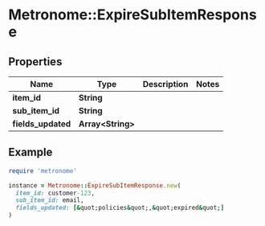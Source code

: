 # Metronome::ExpireSubItemResponse

## Properties

| Name | Type | Description | Notes |
| ---- | ---- | ----------- | ----- |
| **item_id** | **String** |  |  |
| **sub_item_id** | **String** |  |  |
| **fields_updated** | **Array&lt;String&gt;** |  |  |

## Example

```ruby
require 'metronome'

instance = Metronome::ExpireSubItemResponse.new(
  item_id: customer-123,
  sub_item_id: email,
  fields_updated: [&quot;policies&quot;,&quot;expired&quot;]
)
```

